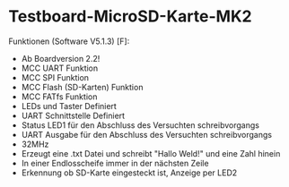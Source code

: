 # Testboard-MicroSD-Karte-MK2

 Funktionen (Software V5.1.3) [F]:
- Ab Boardversion 2.2!
- MCC UART Funktion
- MCC SPI Funktion
- MCC Flash (SD-Karten) Funktion
- MCC FATfs Funktion
- LEDs und Taster Definiert
- UART Schnittstelle Definiert
- Status LED1 für den Abschluss des Versuchten schreibvorgangs
- UART Ausgabe für den Abschluss des Versuchten schreibvorgangs
- 32MHz
- Erzeugt eine .txt Datei und schreibt "Hallo Weld!" und eine Zahl hinein
- In einer Endlosscheife immer in der nächsten Zeile
- Erkennung ob SD-Karte eingesteckt ist, Anzeige per LED2 
